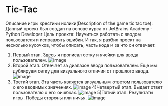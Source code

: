 # Tic-Tac
Описание игры крестики нолики(Description of the game tic tac toe):
Данный проект был создан на основе курса от JetBrains Academy - Python Developer
Цель проекта: Научиться работать с вводом пользователя и исправлять ошибки.
И так, я разбил проект на несколько кусочков, чтобы описать, часть кода и за что он отвечает.
1) Первый этап. Здесь я прописал сетку и ячейки для ввода пользователем.
![image](https://user-images.githubusercontent.com/82081895/119707688-1d267a00-be64-11eb-87e1-d1dcf1d63151.png)
2) Второй этап. Отвечает за диапазон ввода пользователем. Еще мы дублируем сетку для визуального отличия от прошлого ввода.
![image](https://user-images.githubusercontent.com/82081895/119709186-9d011400-be65-11eb-87f6-f985fdcfb30b.png)
3) Третий этап. Эта часть является визуальным ответом пользователю о его вводимых значениях.
![image](https://user-images.githubusercontent.com/82081895/119709362-cc178580-be65-11eb-8a2c-cb4c7a3f03f0.png)
4)Четвертый этап. Выдает ответ пользователю о его оишбках.
![image](https://user-images.githubusercontent.com/82081895/119709587-0c770380-be66-11eb-890a-844388b31932.png)
5)Пятый этап. Результаты игры. Победы стороны или ничья.
![image](https://user-images.githubusercontent.com/82081895/119709726-32040d00-be66-11eb-8015-426812c4d94c.png)











